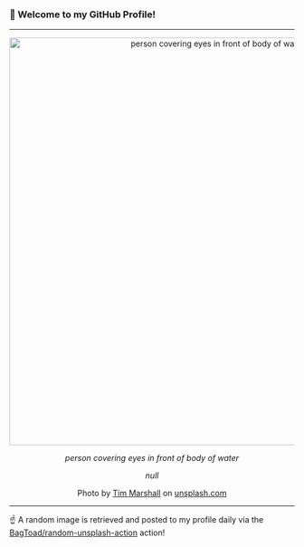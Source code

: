 ### 👋 Welcome to my GitHub Profile!

----

<div align="center">
  <img width="720" src="https://images.unsplash.com/photo-1503888162233-e16bea2cef78?crop=entropy&cs=tinysrgb&fit=max&fm=jpg&ixid=M3w1NTI0OTR8MHwxfHJhbmRvbXx8fHx8fHx8fDE3MzkyNTQzNDF8&ixlib=rb-4.0.3&q=80&w=1080" alt="person covering eyes in front of body of water">
  
  <em>person covering eyes in front of body of water</em>
  
  <em>null</em>
  
  Photo by [Tim Marshall](http://instagram.com/timmarshall.nz) on [unsplash.com](https://unsplash.com/)
</div>

----

☝️ A random image is retrieved and posted to my profile daily via the [BagToad/random-unsplash-action](https://github.com/BagToad/random-unsplash-action) action!

